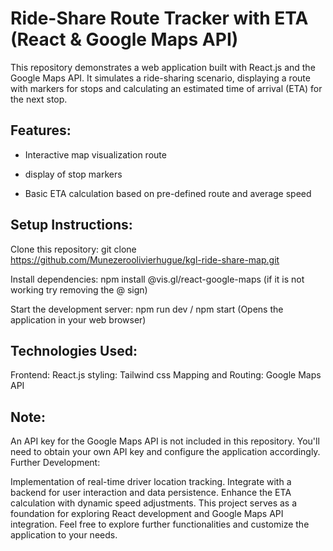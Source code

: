 # Ride-Share Route Tracker with ETA (React & Google Maps API) #
This repository demonstrates a web application built with React.js and the Google Maps API. It simulates a ride-sharing scenario, displaying a route with markers for stops and calculating an estimated time of arrival (ETA) for the next stop.

## Features: ##

- Interactive map visualization route

- display of stop markers

- Basic ETA calculation based on pre-defined route and average speed

## Setup Instructions: ##

Clone this repository: git clone https://github.com/Munezeroolivierhugue/kgl-ride-share-map.git


Install dependencies: npm install @vis.gl/react-google-maps (if it is not working try removing the @ sign)


Start the development server: npm run dev / npm start (Opens the application in your web browser)

## Technologies Used: ##

Frontend: React.js
styling: Tailwind css
Mapping and Routing: Google Maps API

## Note: ##

An API key for the Google Maps API is not included in this repository. You'll need to obtain your own API key and configure the application accordingly.
Further Development:

Implementation of real-time driver location tracking.
Integrate with a backend for user interaction and data persistence.
Enhance the ETA calculation with dynamic speed adjustments.
This project serves as a foundation for exploring React development and Google Maps API integration. Feel free to explore further functionalities and customize the application to your needs.
